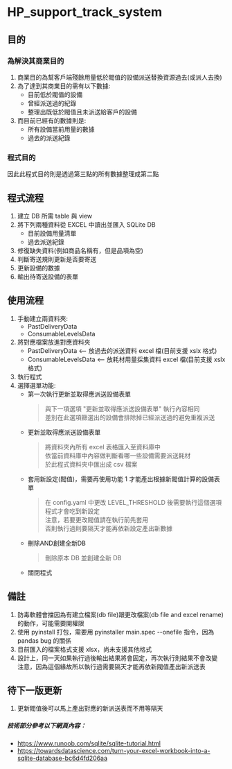 # HP_support_track_system

## 目的
### 為解決其商業目的
1. 商業目的為幫客戶端殘餘用量低於閥值的設備派送替換資源過去(或派人去換)
2. 為了達到其商業目的需有以下數據:
    * 目前低於閥值的設備
    * 曾經派送過的紀錄
    * 整理出既低於閥值且未派送給客戶的設備
3. 而目前已經有的數據則是:
    * 所有設備當前用量的數據
    * 過去的派送紀錄

### 程式目的
因此此程式目的則是透過第三點的所有數據整理成第二點

## 程式流程
1. 建立 DB 所需 table 與 view
2. 將下列兩種資料從 EXCEL 中讀出並匯入 SQLite DB
    * 目前設備用量清單
    * 過去派送紀錄
3. 修復缺失資料(例如商品名稱有，但是品項為空)
4. 判斷寄送規則更新是否要寄送
5. 更新設備的數據
6. 輸出待寄送設備的表單

## 使用流程
1. 手動建立兩資料夾:
   * PastDeliveryData
   * ConsumableLevelsData
2. 將對應檔案放進對應資料夾
   * PastDeliveryData <-- 放過去的派送資料 excel 檔(目前支援 xslx 格式)
   * ConsumableLevelsData <-- 放耗材用量採集資料 excel 檔(目前支援 xslx 格式)
3. 執行程式
4. 選擇選單功能:  
   * 第一次執行更新並取得應派送設備表單  
      > 與下一項選項 "更新並取得應派送設備表單" 執行內容相同  
        差別在此選項篩選出的設備會排除掉已經派送過的避免重複派送  
   * 更新並取得應派送設備表單  
      > 將資料夾內所有 excel 表格匯入至資料庫中  
        依當前資料庫中內容做判斷看哪一些設備需要派送耗材  
        於此程式資料夾中匯出成 csv 檔案  
   * 套用新設定(閥值)，需要再使用功能 1 才能產出根據新閥值計算的設備表單
      > 在 config.yaml 中更改 LEVEL_THRESHOLD 後需要執行這個選項程式才會吃到新設定  
        注意，若要更改閥值請在執行前先套用  
        否則執行過則要隔天才能再依新設定產出新數據
   * 刪除AND創建全新DB
      > 刪除原本 DB 並創建全新 DB
   * 關閉程式

## 備註
1. 防毒軟體會擋因為有建立檔案(db file)跟更改檔案(db file and excel rename)的動作，可能需要開權限
2. 使用 pyinstall 打包，需要用 pyinstaller main.spec --onefile 指令，因為 pandas bug 的關係
3. 目前匯入的檔案格式支援 xlsx，尚未支援其他格式
4. 設計上，同一天如果執行過後輸出結果將會固定，再次執行則結果不會改變  
   注意，因為這個緣故所以執行過需要隔天才能再依新閥值產出新派送表

## 待下一版更新
1. 更新閥值後可以馬上產出對應的新派送表而不用等隔天

##### 技術部分參考以下網頁內容：
* https://www.runoob.com/sqlite/sqlite-tutorial.html
* https://towardsdatascience.com/turn-your-excel-workbook-into-a-sqlite-database-bc6d4fd206aa

